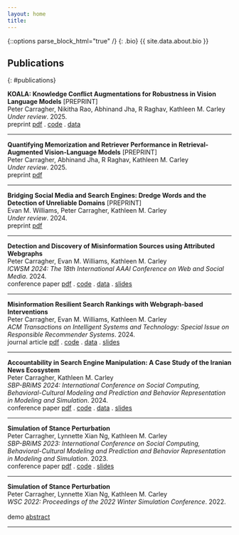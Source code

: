 ```yaml
---
layout: home
title: 
---
```

{::options parse_block_html="true" /}
{: .bio}
{{ site.data.about.bio }}

## Publications
{: #publications}

<div class="publications">

**KOALA: Knowledge Conflict Augmentations for Robustness in Vision Language Models** [PREPRINT]  
Peter Carragher, Nikitha Rao, Abhinand Jha, R Raghav, Kathleen M. Carley  
*Under review*. 2025.
<br>
<span class="badge preprint">preprint</span> [pdf](https://arxiv.org/abs/2502.14908) . [code](https://github.com/CASOS-IDeaS-CMU/KOALA) . [data](https://www.doi.org/10.1184/R1/28297076)
<hr>

**Quantifying Memorization and Retriever Performance in Retrieval-Augmented Vision-Language Models** [PREPRINT]  
Peter Carragher, Abhinand Jha, R Raghav, Kathleen M. Carley  
*Under review*. 2025.
<br>
<span class="badge preprint">preprint</span> [pdf](https://arxiv.org/abs/2502.13836)
<hr>

**Bridging Social Media and Search Engines: Dredge Words and the Detection of Unreliable Domains** [PREPRINT]  
Evan M. Williams, Peter Carragher, Kathleen M. Carley  
*Under review*. 2024.
<br>
<span class="badge preprint">preprint</span> [pdf](https://arxiv.org/abs/2406.11423)
<hr>

**Detection and Discovery of Misinformation Sources using Attributed Webgraphs**  
Peter Carragher, Evan M. Williams, Kathleen M. Carley  
*ICWSM 2024: The 18th International AAAI Conference on Web and Social Media*. 2024.
<br>
<span class="badge conference">conference paper</span> [pdf](https://doi.org/10.1609/icwsm.v18i1.31309) . [code](https://github.com/CASOS-IDeaS-CMU/Detection-and-Discovery-of-Misinformation-Sources/) . [data](https://doi.org/10.1184/R1/25174193.v1) . [slides](https://docs.google.com/presentation/d/1zCfcoCZlwa057MOSo5XTbsUA-ad1q7alWgjhXAZW4IQ/edit?usp=sharing)
<hr>


**Misinformation Resilient Search Rankings with Webgraph-based Interventions**  
Peter Carragher, Evan M. Williams, Kathleen M. Carley  
*ACM Transactions on Intelligent Systems and Technology: Special Issue on Responsible Recommender Systems*. 2024.
<br>
<span class="badge journal">journal article</span> [pdf](https://dl.acm.org/doi/10.1145/3670410) . [code](https://github.com/CASOS-IDeaS-CMU/Misinformation-Resilient-Search-Rankings) . [data](https://doi.org/10.1184/R1/25174193.v1) . [slides](https://docs.google.com/presentation/d/1VaJsH3iGGziz-UjaICKZpnh-rpAOiA3i98vuOZY_fEQ/edit?usp=sharing)
<hr>


**Accountability in Search Engine Manipulation: A Case Study of the Iranian News Ecosystem**  
Peter Carragher, Kathleen M. Carley  
*SBP-BRiMS 2024: International Conference on Social Computing, Behavioral-Cultural Modeling and Prediction and Behavior Representation in Modeling and Simulation*. 2024.
<br>
<span class="badge conference">conference paper</span> [pdf](https://link.springer.com/chapter/10.1007/978-3-031-72241-7_15) . [code](https://github.com/PeterCarragher/iranian_news_networks) . [data](https://github.com/PeterCarragher/iranian_news_networks/tree/main/data) . [slides](https://docs.google.com/presentation/d/1_ZNvx-fAla2w1IvFjm8uAAPLZEtF-NnNvTiX7cmPQkw/edit?usp=sharing)
<hr>


**Simulation of Stance Perturbation**  
Peter Carragher, Lynnette Xian Ng, Kathleen M. Carley  
*SBP-BRiMS 2023: International Conference on Social Computing, Behavioral-Cultural Modeling and Prediction and Behavior Representation in Modeling and Simulation*. 2023.
<br>
<span class="badge conference">conference paper</span> [pdf](https://link.springer.com/chapter/10.1007/978-3-031-43129-6_16) . [code](https://github.com/CASOS-IDeaS-CMU/Construct-API/tree/main) . [slides](https://docs.google.com/presentation/d/1ICLYORWluCyLCzkEUmTQecqk6z5iJnSJ/edit?usp=sharing&ouid=108042404470240135917&rtpof=true&sd=true) 
<hr>


**Simulation of Stance Perturbation**  
Peter Carragher, Lynnette Xian Ng, Kathleen M. Carley  
*WSC 2022: Proceedings of the 2022 Winter Simulation Conference*. 2022.  
<br>
<span class="badge demo">demo</span> [abstract](https://informs-sim.org/wsc22papers/265.pdf)
<hr>

</div>